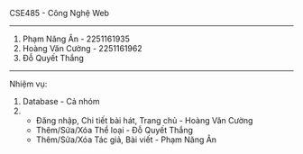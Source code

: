 CSE485 - Công Nghệ Web

--------------------------
1. Phạm Năng Ân - 2251161935
2. Hoàng Văn Cường - 2251161962
3. Đỗ Quyết Thắng

--------------------------
Nhiệm vụ: 
1. Database - Cả nhóm
2. - Đăng nhập, Chi tiết bài hát, Trang chủ - Hoàng Văn Cường
   - Thêm/Sửa/Xóa Thể loại - Đỗ Quyết Thắng
   - Thêm/Sửa/Xóa Tác giả, Bài viết - Phạm Năng Ân
